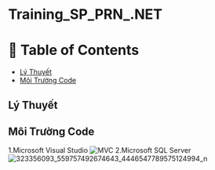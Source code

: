 # Training_SP_PRN_.NET

# :notebook_with_decorative_cover: Table of Contents
- [Lý Thuyết](#Lý-Thuyết)
- [Môi Trường Code](#Môi-Trường-Code)
## Lý Thuyết
## Môi Trường Code
 1.Microsoft Visual Studio
 ![MVC](https://lh3.googleusercontent.com/dagXSn0w0-a3cUztUQu4_i_AMoeWFnfOhr5WzEhB10VKqUMplObDMAkjc6l4kzDXe7Zbl6dt-hdlQUc2pmvdFccb-Si3I-gkdiBVr1zW3X9o2r9IJUcwtPhaD9C9Ije0LoOtGb9e9nVRJNPhbyqIIib1l7B5maSTZX1yij76UTYBkJyVc6Jcs_c2o48j_Jx8sT4UNGBEa6YhlWNNfA6f7VAVxwub2uJXKMnuD6Vl265-ewghv-mr02GDGUiMrVK7YZuEboALqxpXYsvMFL94auMfE2SrUxSrQNuMNZQhg6XREqqZZYqDlRTslJ582FEHnNXuJm8xzHlViJMKJBgHy7zJ3ibAW2D3Um4l8D16hK9F1af7SR8saD3VRAq9y6FsyZCUf8cVGzpYOR7QgTcCsIL-XA_oPYaRg-2GroqXCusNvmHa9-qcEjh08YrW2P8ZXYLVH8ayP2SvqZuDAjRZ6f4aWCxCrRTuNpH4Js34dk-JXbrPOS9PdPYHfcTprRnjdpTHKJXqJ925082c8EW4p6hJUqTQRHB6L-b8VyC8DblXjhxLa-j2LkLbAAK72gO91Ji_uWDMMJ5tBB7V5DHnjG3gDd337TGne0QW7F_HDSRqp1-qh9LrX5jbJAJZizS1NE-P1AKiE6dp315uN-U1ZGiLknn8s2RLLS89jf8HEWwcK7-rPLia--4a5YViI70jpwnio_vfk5f_9cZRzX8C_AIbCR3CqpgsvcnXublt9BSznFfPOz98DYzovXvOcr0iLoArd6rnuDrXcPYU80X5Dh2DC10VzvWAkUue6GXwMAHgyBMAIBZQaimHcmR20oxvHcipwWC2CaxDZEI-Cs_6Q2cblchYcq2cGWcKo3Xnd_t-5nqj9yFR_pawCuRPLJS-0tsLJ-rZHUN1bVfjIi-rsvd46d_3k13bP5z4G-B6NF82HGeLhmPJJ1qeZCaQlHBFbfb1qRarwAIhyK_uWRluhrn6RJA_qmoDNYU4ISifGNibXNtFh6oCL0g=w942-h492-no?authuser=1)
 2.Microsoft SQL Server
 ![323356093_559757492674643_4446547789575124994_n](https://user-images.githubusercontent.com/85175337/211482665-2861bc09-1884-4525-be0e-50217082cd19.jpg)

